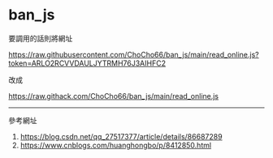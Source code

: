 # ban_js

要調用的話則將網址

https://raw.githubusercontent.com/ChoCho66/ban_js/main/read_online.js?token=ARLO2RCVVDAULJYTRMH76J3AIHFC2

改成

https://raw.githack.com/ChoCho66/ban_js/main/read_online.js

---
參考網址
1. https://blog.csdn.net/qq_27517377/article/details/86687289
2. https://www.cnblogs.com/huanghongbo/p/8412850.html
